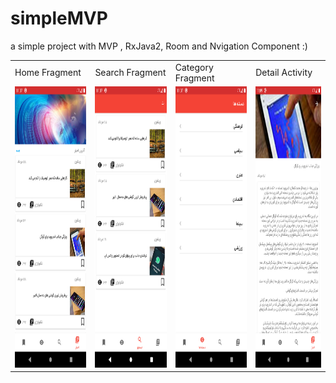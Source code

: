 # simpleMVP
a simple project with MVP , RxJava2, Room and Nvigation Component :)


<table>
  <tr>
    <td>Home Fragment</td>
     <td>Search Fragment</td>
     <td>Category Fragment</td>
     <td>Detail Activity</td>

  </tr>
  <tr>
    <td><img src="/screenshots/home.png" width=250 height=450></td>
    <td><img src="/screenshots/search.png" width=250 height=450></td>
    <td><img src="/screenshots/category.png" width=250 height=450></td>
     <td><img src="/screenshots/detail.png" width=250 height=450></td>

  </tr>
 </table>
